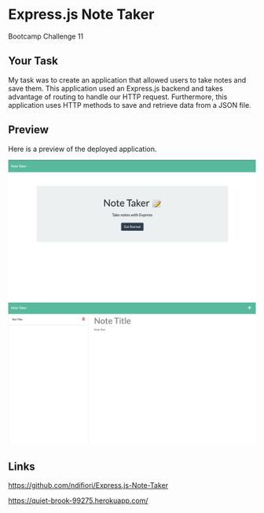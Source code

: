 # Express.js Note Taker
Bootcamp Challenge 11

## Your Task

My task was to create an application that allowed users to take notes and save them. This application used an Express.js backend and takes advantage of routing to handle our HTTP request. Furthermore, this application uses HTTP methods to save and retrieve data from a JSON file. 


## Preview

Here is a preview of the deployed application.

![Express.js Note Taker-1](./Preview1.png)
![Express.js Note Taker-2](./Preview2.png)


## Links

https://github.com/ndifiori/Express.js-Note-Taker

https://quiet-brook-99275.herokuapp.com/






